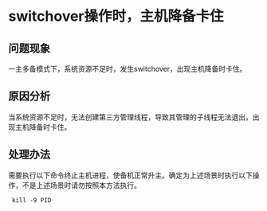 # switchover操作时，主机降备卡住<a name="ZH-CN_TOPIC_0291615094"></a>

## 问题现象<a name="section6629536475"></a>

一主多备模式下，系统资源不足时，发生switchover，出现主机降备时卡住。

## 原因分析<a name="section84391240378"></a>

当系统资源不足时，无法创建第三方管理线程，导致其管理的子线程无法退出，出现主机降备时卡住。

## 处理办法<a name="section64961744772"></a>

需要执行以下命令终止主机进程，使备机正常升主。确定为上述场景时执行以下操作，不是上述场景时请勿按照本方法执行。

```
 kill -9 PID
```


